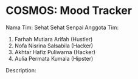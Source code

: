 # COSMOS: Mood Tracker

Nama Tim: Sehat Sehat Senpai
Anggota Tim:
1. Farhah Mutiara Arifah (Hustler)
2. Nofa Nisrina Salsabila (Hacker)
3. Akhtar Hafiz Puliwarna (Hacker)
4. Aulia Permata Kumala (Hipster)

Description:
